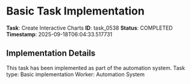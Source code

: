 # Basic Task Implementation

**Task**: Create Interactive Charts
**ID**: task_0538
**Status**: COMPLETED
**Timestamp**: 2025-09-18T06:04:33.517731

## Implementation Details

This task has been implemented as part of the automation system.
Task type: Basic implementation
Worker: Automation System
